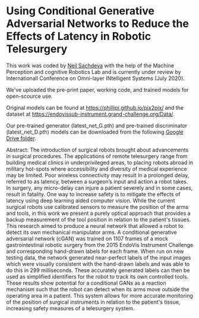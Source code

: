 
# Using Conditional Generative Adversarial Networks to Reduce the Effects of Latency in Robotic Telesurgery

This work was coded by [Neil Sachdeva](https://www.linkedin.com/in/neil-sachdeva-221393177) with the help of the Machine Perception and cognitive Robotics Lab and is currently under review by Internationall Conference on Omni-layer INtelligent Systems (July 2020). 

We've uploaded the pre-print paper, working code, and trained models for open-scource use. 

Original models can be found at https://phillipi.github.io/pix2pix/ and the dataset at https://endovissub-instrument.grand-challenge.org/Data/.

Our pre-trained generator (latest_net_G.pth) and pre-trained discriminator (latest_net_D.pth) models can be downloaded from the following [Google Drive folder](https://drive.google.com/drive/folders/10vTtnkjxbrl1YOpsY6vXsOOxwLyXHETp?usp=sharing).


Abstract:
The introduction of surgical robots brought about advancements in surgical procedures. The applications of remote telesurgery range from building medical clinics in underprivileged areas, to placing robots abroad in military hot-spots where accessibility and diversity of medical experience may be limited. Poor wireless connectivity may result in a prolonged delay, referred to as latency, between a surgeon’s input and action a robot takes. In surgery, any micro-delay can injure a patient severely and in some cases, result in fatality. One way to increase safety is to mitigate the effects of latency using deep learning aided computer vision. While the current surgical robots use calibrated sensors to measure the position of the arms and tools, in this work we present a purely optical approach that provides a backup measurement of the tool position in relation to the patient's tissues. This research aimed to produce a neural network that allowed a robot to detect its own mechanical manipulator arms. A conditional generative adversarial network (cGAN) was trained on 1107 frames of a mock gastrointestinal robotic surgery from the 2015 EndoVis Instrument Challenge and corresponding hand-drawn labels for each frame. When run on new testing data, the network generated near-perfect labels of the input images which were visually consistent with the hand-drawn labels and was able to do this in 299 milliseconds. These accurately generated labels can then be used as simplified identifiers for the robot to track its own controlled tools. These results show potential for a conditional GANs as a reaction mechanism such that the robot can detect when its arms move outside the operating area in a patient. This system allows for more accurate monitoring of the position of surgical instruments in relation to the patient's tissue, increasing safety measures of a telesurgery system.
 

 
